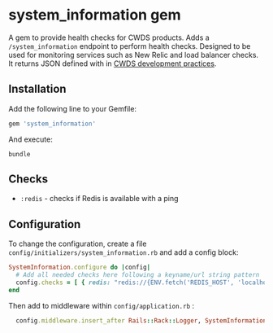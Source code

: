 # system_information gem

A gem to provide health checks for CWDS products. Adds a `/system_information`
endpoint to perform health checks. Designed to be used for monitoring services
such as New Relic and load balancer checks. It returns JSON defined with in
[CWDS development practices](https://github.com/ca-cwds/development-practices/blob/master/health_checks.md).

## Installation

Add the following line to your Gemfile:

```ruby
gem 'system_information'
```

And execute:

```cli
bundle
```

## Checks

* `:redis` - checks if Redis is available with a ping

## Configuration

To change the configuration, create a file `config/initializers/system_information.rb`
and add a config block:

```ruby
SystemInformation.configure do |config|
  # Add all needed checks here following a keyname/url string pattern
  config.checks = [ { redis: "redis://{ENV.fetch('REDIS_HOST', 'localhost')}:{ENV.fetch(REDIS_PORT, 6379)}" } ]
end
```

Then add to middleware within `config/application.rb` :

```ruby
  config.middleware.insert_after Rails::Rack::Logger, SystemInformation::SystemInformationMiddleware
```

